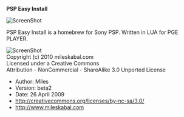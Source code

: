 **PSP Easy Install**

![ScreenShot](http://mileskabal.com/psp/img/article/pspeasyinstallbeta04.jpg) 

PSP Easy Install is a homebrew for Sony PSP.
Written in LUA for PGE PLAYER.

![ScreenShot](http://i.creativecommons.org/l/by-nc-sa/3.0/88x31.png)  
Copyright (c) 2010 mileskabal.com  
Licensed under a Creative Commons  
Attribution - NonCommercial - ShareAlike 3.0 Unported License  
* Author: Miles
* Version: beta2
* Date: 26 April 2009
* http://creativecommons.org/licenses/by-nc-sa/3.0/ 
* http://www.mileskabal.com

